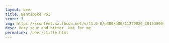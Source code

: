 ```yaml
---
layout: beer
title: Bentspoke PSI
score: 3
img: https://scontent.xx.fbcdn.net/v/t1.0-0/p480x480/11229820_10153890413723745_4413328230475725119_n.jpg?oh=22a649078224c172f61daa45ea159128&oe=590B5611
desc: Very sour and bitter. Not for me
permalink: /beer/:title.html
---
```

